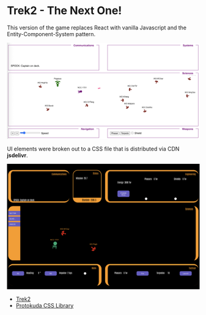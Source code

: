 # Trek2 - The Next One!

This version of the game replaces React with vanilla Javascript and the Entity-Component-System pattern.

![Trek2 UI Prototype](./prototype.png "UI Prototype")


UI elements were broken out to a CSS file that is distributed via CDN **jsdelivr**.

![Trek2 UI](./as-built.png "UI")


- [Trek2](https://dennisdunn.github.io/trek2/)
- [Protokuda CSS Library](https://dennisdunn.github.io/protokuda/)